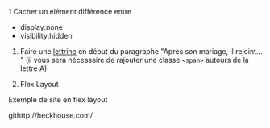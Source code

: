 

1 Cacher un élément 
différence entre
 * display:none 
 * visibility:hidden


1. Faire une [lettrine](https://fr.wikipedia.org/wiki/Lettrine) en début du paragraphe "Après son mariage, il rejoint... " (il vous sera nécessaire de rajouter une classe `<span>` autours de la lettre A)

1. Flex Layout

Exemple de site en flex layout

githttp://heckhouse.com/


